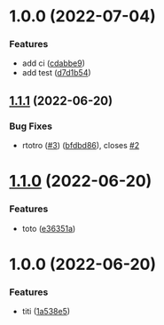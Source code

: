 # 1.0.0 (2022-07-04)


### Features

* add ci ([cdabbe9](https://github.com/tkhadir/semantic-release-maven-demo/commit/cdabbe934afcc1dfdf3046852d4dc06d24882a73))
* add test ([d7d1b54](https://github.com/tkhadir/semantic-release-maven-demo/commit/d7d1b54e6fe28e1562c2f537face6be31f93eeda))

## [1.1.1](https://github.com/bogaertg/semantic-release-maven-demo/compare/1.1.0...1.1.1) (2022-06-20)


### Bug Fixes

* rtotro ([#3](https://github.com/bogaertg/semantic-release-maven-demo/issues/3)) ([bfdbd86](https://github.com/bogaertg/semantic-release-maven-demo/commit/bfdbd869f3b645b1fb4067dc3dfe74819ecf7663)), closes [#2](https://github.com/bogaertg/semantic-release-maven-demo/issues/2)

# [1.1.0](https://github.com/bogaertg/semantic-release-maven-demo/compare/1.0.0...1.1.0) (2022-06-20)


### Features

* toto ([e36351a](https://github.com/bogaertg/semantic-release-maven-demo/commit/e36351a51965ab97199a3c006c5cf9365dbb3ece))

# 1.0.0 (2022-06-20)


### Features

* titi ([1a538e5](https://github.com/bogaertg/semantic-release-maven-demo/commit/1a538e5a7f6c68fb48fbb1812939ff425f014dfb))
